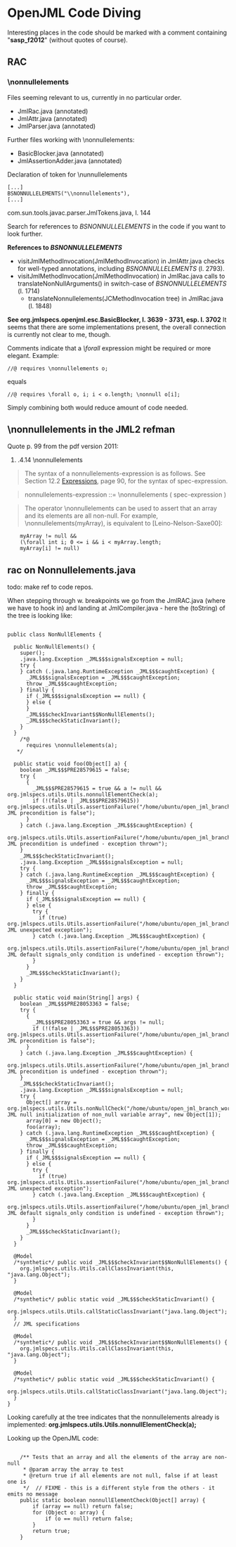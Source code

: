 # OpenJML Code Diving #

Interesting places in the code should be marked with a comment containing "**sasp\_f2012**" (without quotes of course).

## RAC ##

### \nonnullelements ###

Files seeming relevant to us, currently in no particular order.
  * JmlRac.java (annotated)
  * JmlAttr.java (annotated)
  * JmlParser.java (annotated)

Further files working with \nonnullelements:
  * BasicBlocker.java (annotated)
  * JmlAssertionAdder.java (annotated)

Declaration of token for \nunnullelements

```
[...]
BSNONNULLELEMENTS("\\nonnullelements"),
[...]
```

com.sun.tools.javac.parser.JmlTokens.java, l. 144

Search for references to _BSNONNULLELEMENTS_ in the code if you want to look further.

**References to _BSNONNULLELEMENTS_**
  * visitJmlMethodInvocation(JmlMethodInvocation) in JmlAttr.java checks for well-typed annotations, including _BSNONNULLELEMENTS_ (l. 2793).
  * visitJmlMethodInvocation(JmlMethodInvocation) in JmlRac.java calls to translateNonNullArguments() in switch-case of _BSNONNULLELEMENTS_ (l. 1714)
    * translateNonnullelements(JCMethodInvocation tree) in JmlRac.java (l. 1848)

**See org.jmlspecs.openjml.esc.BasicBlocker, l. 3639 - 3731, esp. l. 3702**
It seems that there are some implementations present, the overall connection is currently not clear to me, though.

Comments indicate that a _\forall_ expression might be required or more elegant. Example:

```
//@ requires \nonnullelements o;
```

equals

```
//@ requires \forall o, i; i < o.length; \nonnull o[i];
```

Simply combining both would reduce amount of code needed.



## \nonnullelements in the JML2 refman ##

Quote p. 99 from the pdf version 2011:

  1. .4.14 \nonnullelements
> The syntax of a nonnullelements-expression is as follows. See Section 12.2
> [Expressions](Specification.md), page 90, for the syntax of spec-expression.

> nonnullelements-expression ::= \nonnullelements ( spec-expression )

> The operator \nonnullelements can be used to assert that an array and its
> elements are all non-null. For example, \nonnullelements(myArray), is
> equivalent to [Leino-Nelson-Saxe00]:

```
    myArray != null && 
    (\forall int i; 0 <= i && i < myArray.length; 
    myArray[i] != null) 
```



## rac on Nonnullelements.java ##

todo: make ref to code repos.


When stepping through w. breakpoints we go from the JmlRAC.java (where we have
to hook in) and landing at JmlCompiler.java - here the (toString) of the tree
is looking like:

```

public class NonNullElements {
  
  public NonNullElements() {
    super();
    .java.lang.Exception _JML$$$signalsException = null;
    try {
    } catch (.java.lang.RuntimeException _JML$$$caughtException) {
      _JML$$$signalsException = _JML$$$caughtException;
      throw _JML$$$caughtException;
    } finally {
      if (_JML$$$signalsException == null) {
      } else {
      }
      _JML$$$checkInvariant$$NonNullElements();
      _JML$$$checkStaticInvariant();
    }
  }
    /*@
      requires \nonnullelements(a); 
   */

  public static void foo(Object[] a) {
    boolean _JML$$$PRE28579615 = false;
    try {
      {
        _JML$$$PRE28579615 = true && a != null && org.jmlspecs.utils.Utils.nonnullElementCheck(a);
        if (!(false | _JML$$$PRE28579615)) org.jmlspecs.utils.Utils.assertionFailure("/home/ubuntu/open_jml_branch_workspace/JMLExamples/src/NonNullElements.java:4: JML precondition is false");
      }
    } catch (.java.lang.Exception _JML$$$caughtException) {
      org.jmlspecs.utils.Utils.assertionFailure("/home/ubuntu/open_jml_branch_workspace/JMLExamples/src/NonNullElements.java:4: JML precondition is undefined - exception thrown");
    }
    _JML$$$checkStaticInvariant();
    .java.lang.Exception _JML$$$signalsException = null;
    try {
    } catch (.java.lang.RuntimeException _JML$$$caughtException) {
      _JML$$$signalsException = _JML$$$caughtException;
      throw _JML$$$caughtException;
    } finally {
      if (_JML$$$signalsException == null) {
      } else {
        try {
          if (true) org.jmlspecs.utils.Utils.assertionFailure("/home/ubuntu/open_jml_branch_workspace/JMLExamples/src/NonNullElements.java:4: JML unexpected exception");
        } catch (.java.lang.Exception _JML$$$caughtException) {
          org.jmlspecs.utils.Utils.assertionFailure("/home/ubuntu/open_jml_branch_workspace/JMLExamples/src/NonNullElements.java:4: JML default signals_only condition is undefined - exception thrown");
        }
      }
      _JML$$$checkStaticInvariant();
    }
  }
  
  public static void main(String[] args) {
    boolean _JML$$$PRE28053363 = false;
    try {
      {
        _JML$$$PRE28053363 = true && args != null;
        if (!(false | _JML$$$PRE28053363)) org.jmlspecs.utils.Utils.assertionFailure("/home/ubuntu/open_jml_branch_workspace/JMLExamples/src/NonNullElements.java:8: JML precondition is false");
      }
    } catch (.java.lang.Exception _JML$$$caughtException) {
      org.jmlspecs.utils.Utils.assertionFailure("/home/ubuntu/open_jml_branch_workspace/JMLExamples/src/NonNullElements.java:8: JML precondition is undefined - exception thrown");
    }
    _JML$$$checkStaticInvariant();
    .java.lang.Exception _JML$$$signalsException = null;
    try {
      Object[] array = org.jmlspecs.utils.Utils.nonNullCheck("/home/ubuntu/open_jml_branch_workspace/JMLExamples/src/NonNullElements.java:9: JML null initialization of non_null variable array", new Object[1]);
      array[0] = new Object();
      foo(array);
    } catch (.java.lang.RuntimeException _JML$$$caughtException) {
      _JML$$$signalsException = _JML$$$caughtException;
      throw _JML$$$caughtException;
    } finally {
      if (_JML$$$signalsException == null) {
      } else {
        try {
          if (true) org.jmlspecs.utils.Utils.assertionFailure("/home/ubuntu/open_jml_branch_workspace/JMLExamples/src/NonNullElements.java:8: JML unexpected exception");
        } catch (.java.lang.Exception _JML$$$caughtException) {
          org.jmlspecs.utils.Utils.assertionFailure("/home/ubuntu/open_jml_branch_workspace/JMLExamples/src/NonNullElements.java:8: JML default signals_only condition is undefined - exception thrown");
        }
      }
      _JML$$$checkStaticInvariant();
    }
  }
  
  @Model 
  /*synthetic*/ public void _JML$$$checkInvariant$$NonNullElements() {
    org.jmlspecs.utils.Utils.callClassInvariant(this, "java.lang.Object");
  }
  
  @Model 
  /*synthetic*/ public static void _JML$$$checkStaticInvariant() {
    org.jmlspecs.utils.Utils.callStaticClassInvariant("java.lang.Object");
  }
  // JML specifications
  
  @Model 
  /*synthetic*/ public void _JML$$$checkInvariant$$NonNullElements() {
    org.jmlspecs.utils.Utils.callClassInvariant(this, "java.lang.Object");
  }
  
  @Model 
  /*synthetic*/ public static void _JML$$$checkStaticInvariant() {
    org.jmlspecs.utils.Utils.callStaticClassInvariant("java.lang.Object");
  }
}

```


Looking carefully at the tree indicates that the nonnullelements already is
implemented: **org.jmlspecs.utils.Utils.nonnullElementCheck(a);**

Looking up the OpenJML code:

```

    /** Tests that an array and all the elements of the array are non-null 
     * @param array the array to test
     * @return true if all elements are not null, false if at least one is
     */  // FIXME - this is a different style from the others - it emits no message
    public static boolean nonnullElementCheck(Object[] array) {
        if (array == null) return false;
        for (Object o: array) {
            if (o == null) return false;
        }
        return true;
    }

```






